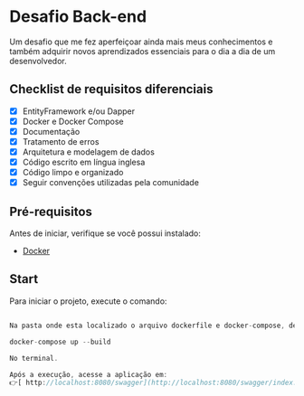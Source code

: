 # Desafio Back-end

Um desafio que me fez aperfeiçoar ainda mais meus conhecimentos e também adquirir novos aprendizados essenciais para o dia a dia de um desenvolvedor.

## Checklist de requisitos diferenciais

- [x] EntityFramework e/ou Dapper  
- [x] Docker e Docker Compose  
- [x] Documentação  
- [x] Tratamento de erros  
- [x] Arquitetura e modelagem de dados  
- [x] Código escrito em língua inglesa  
- [x] Código limpo e organizado  
- [x] Seguir convenções utilizadas pela comunidade  

## Pré-requisitos

Antes de iniciar, verifique se você possui instalado:

- [Docker](https://www.docker.com/)  

## Start

Para iniciar o projeto, execute o comando:

```javascript

Na pasta onde esta localizado o arquivo dockerfile e docker-compose, de um:

docker-compose up --build

No terminal.

Após a execução, acesse a aplicação em:
👉[ http://localhost:8080/swagger](http://localhost:8080/swagger/index.html)
